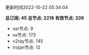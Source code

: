 更新时间2022-10-22 05:34:04

**总订阅: 45**
**总节点: 2218**
**有效节点: 339**
- ssr节点: 9
- ss节点: 173
- v2ray节点: 145
- trojan节点: 12
